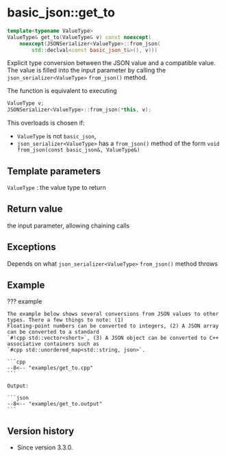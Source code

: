 # basic_json::get_to

```cpp
template<typename ValueType>
ValueType& get_to(ValueType& v) const noexcept(
    noexcept(JSONSerializer<ValueType>::from_json(
        std::declval<const basic_json_t&>(), v)))
```

Explicit type conversion between the JSON value and a compatible value. The value is filled into the input parameter by
calling the `json_serializer<ValueType>` `from_json()` method.

The function is equivalent to executing
```cpp
ValueType v;
JSONSerializer<ValueType>::from_json(*this, v);
```

This overloads is chosen if:

- `ValueType` is not `basic_json`,
- `json_serializer<ValueType>` has a `from_json()` method of the form `void from_json(const basic_json&, ValueType&)`

## Template parameters

`ValueType`
:   the value type to return

## Return value

the input parameter, allowing chaining calls

## Exceptions

Depends on what `json_serializer<ValueType>` `from_json()` method throws

## Example

??? example

    The example below shows several conversions from JSON values to other types. There a few things to note: (1)
    Floating-point numbers can be converted to integers, (2) A JSON array can be converted to a standard
    `#!cpp std::vector<short>`, (3) A JSON object can be converted to C++ associative containers such as
    `#cpp std::unordered_map<std::string, json>`.
        
    ```cpp
    --8<-- "examples/get_to.cpp"
    ```
    
    Output:
    
    ```json
    --8<-- "examples/get_to.output"
    ```

## Version history

- Since version 3.3.0.
